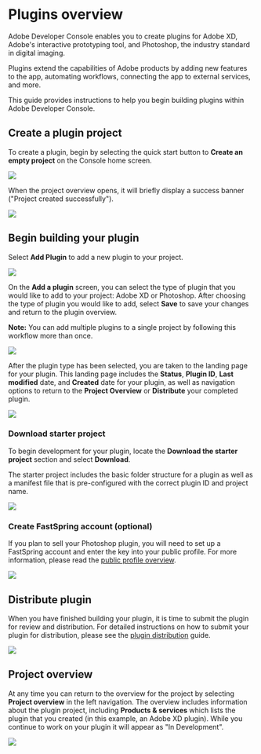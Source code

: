 # Plugins overview

Adobe Developer Console enables you to create plugins for Adobe XD, Adobe's interactive prototyping tool, and Photoshop, the industry standard in digital imaging. 

Plugins extend the capabilities of Adobe products by adding new features to the app, automating workflows, connecting the app to external services, and more.

This guide provides instructions to help you begin building plugins within Adobe Developer Console.

## Create a plugin project

To create a plugin, begin by selecting the quick start button to **Create an empty project** on the Console home screen.

![](../../images/personal-org.png)

When the project overview opens, it will briefly display a success banner ("Project created successfully").

![](../../images/personal-project-created.png)

## Begin building your plugin

Select **Add Plugin** to add a new plugin to your project.

![](../../images/personal-project-add-plugin.png)

On the **Add a plugin** screen, you can select the type of plugin that you would like to add to your project: Adobe XD or Photoshop. After choosing the type of plugin you would like to add, select **Save** to save your changes and return to the plugin overview.

**Note:** You can add multiple plugins to a single project by following this workflow more than once.

![](../../images/plugin-add-a-plugin.png)

After the plugin type has been selected, you are taken to the landing page for your plugin. This landing page includes the **Status**, **Plugin ID**, **Last modified** date, and **Created** date for your plugin, as well as navigation options to return to the **Project Overview** or **Distribute** your completed plugin.

![](../../images/plugin-created.png)

### Download starter project

To begin development for your plugin, locate the **Download the starter project** section and select **Download**. 

The starter project includes the basic folder structure for a plugin as well as a manifest file that is pre-configured with the correct plugin ID and project name.

![](../../images/plugin-download-starter.png)

### Create FastSpring account (optional)

If you plan to sell your Photoshop plugin, you will need to set up a FastSpring account and enter the key into your public profile. For more information, please read the [public profile overview](../public-profile).

![](../../images/plugin-photoshop-fastspring.png)

## Distribute plugin

When you have finished building your plugin, it is time to submit the plugin for review and distribution. For detailed instructions on how to submit your plugin for distribution, please see the [plugin distribution](plugin-distribution) guide.

![](../../images/plugin-distribute-docs.png)

## Project overview

At any time you can return to the overview for the project by selecting **Project overview** in the left navigation. The overview includes information about the plugin project, including **Products & services** which lists the plugin that you created (in this example, an Adobe XD plugin). While you continue to work on your plugin it will appear as "In Development".

![](../../images/plugin-project-overview.png)